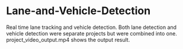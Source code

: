 # Lane-and-Vehicle-Detection
Real time lane tracking and vehicle detection.
Both lane detection and vehicle detection were separate projects but were combined into one.
project_video_output.mp4 shows the output result.
